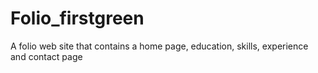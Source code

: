# Folio_firstgreen
A folio web site that contains a home page, education, skills, experience and contact page
